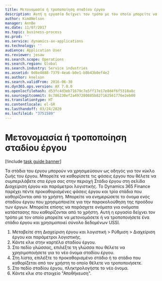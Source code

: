 ```yaml
---
title: Μετονομασία ή τροποποίηση σταδίου έργου
description: Αυτή η εργασία δείχνει τον τρόπο με τον οποίο μπορείτε να μετονομάσετε ή να τροποποιήσετε ένα στάδιο έργου.
author: KimANelson
manager: AnnBe
ms.date: 11/07/2017
ms.topic: business-process
ms.prod: ''
ms.service: dynamics-ax-applications
ms.technology: ''
audience: Application User
ms.reviewer: josaw
ms.search.scope: Operations
ms.search.region: Global
ms.search.industry: Service industries
ms.assetid: 0d6e4888-7379-4ea6-b0e1-b8b43b0ef4e2
ms.author: knelson
ms.search.validFrom: 2016-06-30
ms.dyn365.ops.version: AX 7.0.0
ms.openlocfilehash: d53fc4d3eb71679c7e5ff17e17e8d4f6f5318a8c
ms.sourcegitcommit: 8c786230ef2a497280885b827162561776e2eb00
ms.translationtype: HT
ms.contentlocale: el-GR
ms.lasthandoff: 03/24/2020
ms.locfileid: "3751589"
---
```

# <a name="rename-or-modify-a-project-stage"></a>Μετονομασία ή τροποποίηση σταδίου έργου

[!include [task guide banner](../../includes/task-guide-banner.md)]

Τα στάδια του έργου μπορούν να χρησιμεύσουν ως οδηγός για τον κύκλο ζωής του έργου. Μπορείτε να καθορίσετε τις φάσεις έργου που θέλετε να συμπεριλάβετε στα έργα σας στην περιοχή Στάδιο έργου στη σελίδα Διαχείριση έργου και παράμετροι λογιστικής. Το Dynamics 365 Finance παρέχει πέντε προκαθορισμένες φάσεις έργου και τρία στάδια που καθορίζονται από το χρήστη. Μπορείτε να ενημερώσετε το όνομα ενός σταδίου έργου που χρησιμοποιείτε για την παρακολούθηση της προόδου των έργων. Μπορείτε επίσης να παράσχετε ονόματα για ονόματα κατάστασης που καθορίζονται από το χρήστη. Αυτή η εργασία δείχνει τον τρόπο με τον οποίο μπορείτε να μετονομάσετε ή να τροποποιήσετε ένα στάδιο έργου και χρησιμοποιεί σύνολο δεδομένων USSI.

1. Μεταβείτε στη Διαχείριση έργου και λογιστική > Ρύθμιση > Διαχείριση έργου και παράμετροι λογιστικής.
2. Κάντε κλικ στην καρτέλα σταδίου έργου.
3. Στο πεδίο γλώσσας, επιλέξτε τη γλώσσα που θέλετε να χρησιμοποιήσετε για το νέο όνομα σταδίου έργου.
4. Στη λίστα, επιλέξτε το προκαθορισμένο στάδιο ή το στάδιο που καθορίζεται από τον χρήστη το οποίο θέλετε να τροποποιήσετε. 
5. Στο πεδίο σταδίου έργου, πληκτρολογήστε το νέο όνομα.
6. Κάντε κλικ στο στοιχείο "Αποθήκευση".
